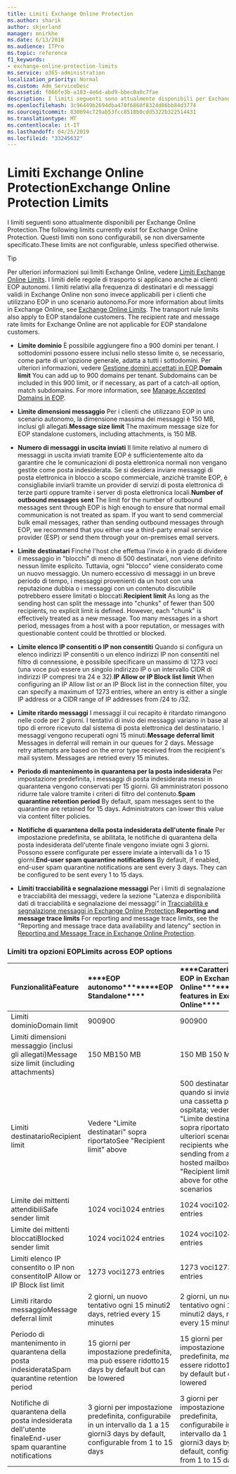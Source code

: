 ```yaml
---
title: Limiti Exchange Online Protection
ms.author: sharik
author: skjerland
manager: mnirkhe
ms.date: 6/13/2018
ms.audience: ITPro
ms.topic: reference
f1_keywords:
- exchange-online-protection-limits
ms.service: o365-administration
localization_priority: Normal
ms.custom: Adm_ServiceDesc
ms.assetid: f866fe3b-a183-4e6d-abd9-bbec0a0c7fae
description: I limiti seguenti sono attualmente disponibili per Exchange Online Protection. Questi limiti non sono configurabili, se non diversamente specificato.
ms.openlocfilehash: 3c96449b2694dba470f6860f8324d86bb84d3774
ms.sourcegitcommit: 830694c729ab53fcc8518b0cdd5322b322514431
ms.translationtype: MT
ms.contentlocale: it-IT
ms.lasthandoff: 04/25/2019
ms.locfileid: "33245632"
---
```

# <a name="exchange-online-protection-limits"></a><span data-ttu-id="30a00-104">Limiti Exchange Online Protection</span><span class="sxs-lookup"><span data-stu-id="30a00-104">Exchange Online Protection Limits</span></span>

<span data-ttu-id="30a00-105">I limiti seguenti sono attualmente disponibili per Exchange Online Protection.</span><span class="sxs-lookup"><span data-stu-id="30a00-105">The following limits currently exist for Exchange Online Protection.</span></span> <span data-ttu-id="30a00-106">Questi limiti non sono configurabili, se non diversamente specificato.</span><span class="sxs-lookup"><span data-stu-id="30a00-106">These limits are not configurable, unless specified otherwise.</span></span> 
  
> [!TIP]
> <span data-ttu-id="30a00-p103">Per ulteriori informazioni sui limiti Exchange Online, vedere [Limiti Exchange Online Limits](../exchange-online-service-description/exchange-online-limits.md). I limiti delle regole di trasporto si applicano anche ai clienti EOP autonomi. I limiti relativi alla frequenza di destinatari e di messaggi validi in Exchange Online non sono invece applicabili per i clienti che utilizzano EOP in uno scenario autonomo.</span><span class="sxs-lookup"><span data-stu-id="30a00-p103">For more information about limits in Exchange Online, see [Exchange Online Limits](../exchange-online-service-description/exchange-online-limits.md). The transport rule limits also apply to EOP standalone customers. The recipient rate and message rate limits for Exchange Online are not applicable for EOP standalone customers.</span></span> 
  
- <span data-ttu-id="30a00-p104">**Limite dominio** È possibile aggiungere fino a 900 domini per tenant. I sottodomini possono essere inclusi nello stesso limite o, se necessario, come parte di un'opzione generale, adatta a tutti i sottodomini. Per ulteriori informazioni, vedere [Gestione domini accettati in EOP](https://go.microsoft.com/fwlink/p/?LinkId=282239).</span><span class="sxs-lookup"><span data-stu-id="30a00-p104">**Domain limit** You can add up to 900 domains per tenant. Subdomains can be included in this 900 limit, or if necessary, as part of a catch-all option, match subdomains. For more information, see [Manage Accepted Domains in EOP](https://go.microsoft.com/fwlink/p/?LinkId=282239).</span></span>
    
- <span data-ttu-id="30a00-113">**Limite dimensioni messaggio** Per i clienti che utilizzano EOP in uno scenario autonomo, la dimensione massima dei messaggi è 150 MB, inclusi gli allegati.</span><span class="sxs-lookup"><span data-stu-id="30a00-113">**Message size limit** The maximum message size for EOP standalone customers, including attachments, is 150 MB.</span></span> 
    
- <span data-ttu-id="30a00-p105">**Numero di messaggi in uscita inviati** Il limite relativo al numero di messaggi in uscita inviati tramite EOP è sufficientemente alto da garantire che le comunicazioni di posta elettronica normali non vengano gestite come posta indesiderata. Se si desidera inviare messaggi di posta elettronica in blocco a scopo commerciale, anzichè tramite EOP, è consigliabile inviarli tramite un provider di servizi di posta elettronica di terze parti oppure tramite i server di posta elettronica locali.</span><span class="sxs-lookup"><span data-stu-id="30a00-p105">**Number of outbound messages sent** The limit for the number of outbound messages sent through EOP is high enough to ensure that normal email communication is not treated as spam. If you want to send commercial bulk email messages, rather than sending outbound messages through EOP, we recommend that you either use a third-party email service provider (ESP) or send them through your on-premises email servers.</span></span> 
    
- <span data-ttu-id="30a00-p106">**Limite destinatari** Finché l'host che effettua l'invio è in grado di dividere il messaggio in "blocchi" di meno di 500 destinatari, non viene definito nessun limite esplicito. Tuttavia, ogni "blocco" viene considerato come un nuovo messaggio. Un numero eccessivo di messaggi in un breve periodo di tempo, i messaggi provenienti da un host con una reputazione dubbia o i messaggi con un contenuto discutibile potrebbero essere limitati o bloccati.</span><span class="sxs-lookup"><span data-stu-id="30a00-p106">**Recipient limit** As long as the sending host can split the message into "chunks" of fewer than 500 recipients, no explicit limit is defined. However, each "chunk" is effectively treated as a new message. Too many messages in a short period, messages from a host with a poor reputation, or messages with questionable content could be throttled or blocked.</span></span> 
    
- <span data-ttu-id="30a00-119">**Limite elenco IP consentiti o IP non consentiti** Quando si configura un elenco indirizzi IP consentiti o un elenco indirizzi IP non consentiti nel filtro di connessione, è possibile specificare un massimo di 1273 voci (una voce può essere un singolo indirizzo IP o un intervallo CIDR di indirizzi IP compresi tra 24 e 32).</span><span class="sxs-lookup"><span data-stu-id="30a00-119">**IP Allow or IP Block list limit** When configuring an IP Allow list or an IP Block list in the connection filter, you can specify a maximum of 1273 entries, where an entry is either a single IP address or a CIDR range of IP addresses from /24 to /32.</span></span> 
    
- <span data-ttu-id="30a00-p107">**Limite ritardo messaggi** I messaggi il cui recapito è ritardato rimangono nelle code per 2 giorni. I tentativi di invio dei messaggi variano in base al tipo di errore ricevuto dal sistema di posta elettronica del destinatario. I messaggi vengono recuperati ogni 15 minuti.</span><span class="sxs-lookup"><span data-stu-id="30a00-p107">**Message deferral limit** Messages in deferral will remain in our queues for 2 days. Message retry attempts are based on the error type received from the recipient's mail system. Messages are retried every 15 minutes.</span></span> 
    
- <span data-ttu-id="30a00-p108">**Periodo di mantenimento in quarantena per la posta indesiderata** Per impostazione predefinita, i messaggi di posta indesiderata messi in quarantena vengono conservati per 15 giorni. Gli amministratori possono ridurre tale valore tramite i criteri di filtro del contenuto.</span><span class="sxs-lookup"><span data-stu-id="30a00-p108">**Spam quarantine retention period** By default, spam messages sent to the quarantine are retained for 15 days. Administrators can lower this value via content filter policies.</span></span> 
    
- <span data-ttu-id="30a00-p109">**Notifiche di quarantena della posta indesiderata dell'utente finale** Per impostazione predefinita, se abilitata, le notifiche di quarantena della posta indesiderata dell'utente finale vengono inviate ogni 3 giorni. Possono essere configurate per essere inviate a intervalli da 1 o 15 giorni.</span><span class="sxs-lookup"><span data-stu-id="30a00-p109">**End-user spam quarantine notifications** By default, if enabled, end-user spam quarantine notifications are sent every 3 days. They can be configured to be sent every 1 to 15 days.</span></span> 
    
- <span data-ttu-id="30a00-127">**Limiti tracciabilità e segnalazione messaggi** Per i limiti di segnalazione e tracciabilità dei messaggi, vedere la sezione "Latenza e disponibilità dati di tracciabilità e segnalazione dei messaggi" in [Tracciabilità e segnalazione messaggi in Exchange Online Protection](https://go.microsoft.com/fwlink/?LinkId=394248).</span><span class="sxs-lookup"><span data-stu-id="30a00-127">**Reporting and message trace limits** For reporting and message trace limits, see the "Reporting and message trace data availability and latency" section in [Reporting and Message Trace in Exchange Online Protection](https://go.microsoft.com/fwlink/?LinkId=394248).</span></span>
    
### <a name="limits-across-eop-options"></a><span data-ttu-id="30a00-128">Limiti tra opzioni EOP</span><span class="sxs-lookup"><span data-stu-id="30a00-128">Limits across EOP options</span></span>

|<span data-ttu-id="30a00-129">**Funzionalità**</span><span class="sxs-lookup"><span data-stu-id="30a00-129">**Feature**</span></span>|<span data-ttu-id="30a00-130">\*\*\*\*EOP autonomo\*\*\*\*</span><span class="sxs-lookup"><span data-stu-id="30a00-130">\*\*\*\*EOP Standalone\*\*\*\*</span></span>|<span data-ttu-id="30a00-131">\*\*\*\*Caratteristiche EOP in Exchange Online\*\*\*\*</span><span class="sxs-lookup"><span data-stu-id="30a00-131">\*\*\*\*EOP features in Exchange Online\*\*\*\*</span></span>|<span data-ttu-id="30a00-132">\*\*\*\*Exchange Enterprise CAL con servizi\*\*\*\*</span><span class="sxs-lookup"><span data-stu-id="30a00-132">\*\*\*\*Exchange Enterprise CAL with Services\*\*\*\*</span></span>|
|:-----|:-----|:-----|:-----|
|<span data-ttu-id="30a00-133">Limiti dominio</span><span class="sxs-lookup"><span data-stu-id="30a00-133">Domain limit</span></span>  <br/> |<span data-ttu-id="30a00-134">900</span><span class="sxs-lookup"><span data-stu-id="30a00-134">900</span></span>  <br/> |<span data-ttu-id="30a00-135">900</span><span class="sxs-lookup"><span data-stu-id="30a00-135">900</span></span>  <br/> |<span data-ttu-id="30a00-136">900</span><span class="sxs-lookup"><span data-stu-id="30a00-136">900</span></span>  <br/> |
|<span data-ttu-id="30a00-137">Limiti dimensioni messaggio (inclusi gli allegati)</span><span class="sxs-lookup"><span data-stu-id="30a00-137">Message size limit (including attachments)</span></span>  <br/> |<span data-ttu-id="30a00-138">150 MB</span><span class="sxs-lookup"><span data-stu-id="30a00-138">150 MB</span></span>  <br/> |<span data-ttu-id="30a00-139">150 MB </span><span class="sxs-lookup"><span data-stu-id="30a00-139">150 MB</span></span>  <br/> |<span data-ttu-id="30a00-140">150 MB</span><span class="sxs-lookup"><span data-stu-id="30a00-140">150 MB</span></span>  <br/> |
|<span data-ttu-id="30a00-141">Limiti destinatario</span><span class="sxs-lookup"><span data-stu-id="30a00-141">Recipient limit</span></span>  <br/> |<span data-ttu-id="30a00-142">Vedere "Limite destinatari" sopra riportato</span><span class="sxs-lookup"><span data-stu-id="30a00-142">See "Recipient limit" above</span></span>  <br/> |<span data-ttu-id="30a00-143">500 destinatari quando si invia da una cassetta postale ospitata; vedere "Limite destinatari" sopra riportato per ulteriori scenari</span><span class="sxs-lookup"><span data-stu-id="30a00-143">500 recipients when sending from a hosted mailbox; see "Recipient limit" above for other scenarios</span></span>  <br/> |<span data-ttu-id="30a00-144">Vedere "Limite destinatari" sopra riportato</span><span class="sxs-lookup"><span data-stu-id="30a00-144">See "Recipient limit" above</span></span>  <br/> |
|<span data-ttu-id="30a00-145">Limite dei mittenti attendibili</span><span class="sxs-lookup"><span data-stu-id="30a00-145">Safe sender limit</span></span>  <br/> |<span data-ttu-id="30a00-146">1024 voci</span><span class="sxs-lookup"><span data-stu-id="30a00-146">1024 entries</span></span>  <br/> |<span data-ttu-id="30a00-147">1024 voci</span><span class="sxs-lookup"><span data-stu-id="30a00-147">1024 entries</span></span>  <br/> ||
|<span data-ttu-id="30a00-148">Limite dei mittenti bloccati</span><span class="sxs-lookup"><span data-stu-id="30a00-148">Blocked sender limit</span></span>  <br/> |<span data-ttu-id="30a00-149">1024 voci</span><span class="sxs-lookup"><span data-stu-id="30a00-149">1024 entries</span></span>  <br/> |<span data-ttu-id="30a00-150">1024 voci</span><span class="sxs-lookup"><span data-stu-id="30a00-150">1024 entries</span></span>  <br/> ||
|<span data-ttu-id="30a00-151">Limiti elenco IP consentito o IP non consentito</span><span class="sxs-lookup"><span data-stu-id="30a00-151">IP Allow or IP Block list limit</span></span>  <br/> |<span data-ttu-id="30a00-152">1273 voci</span><span class="sxs-lookup"><span data-stu-id="30a00-152">1273 entries</span></span>  <br/> |<span data-ttu-id="30a00-153">1273 voci</span><span class="sxs-lookup"><span data-stu-id="30a00-153">1273 entries</span></span>  <br/> |<span data-ttu-id="30a00-154">1273 voci</span><span class="sxs-lookup"><span data-stu-id="30a00-154">1273 entries</span></span>  <br/> |
|<span data-ttu-id="30a00-155">Limiti ritardo messaggio</span><span class="sxs-lookup"><span data-stu-id="30a00-155">Message deferral limit</span></span>  <br/> |<span data-ttu-id="30a00-156">2 giorni, un nuovo tentativo ogni 15 minuti</span><span class="sxs-lookup"><span data-stu-id="30a00-156">2 days, retried every 15 minutes</span></span>  <br/> |<span data-ttu-id="30a00-157">2 giorni, un nuovo tentativo ogni 15 minuti</span><span class="sxs-lookup"><span data-stu-id="30a00-157">2 days, retried every 15 minutes</span></span>  <br/> |<span data-ttu-id="30a00-158">2 giorni, un nuovo tentativo ogni 15 minuti</span><span class="sxs-lookup"><span data-stu-id="30a00-158">2 days, retried every 15 minutes</span></span>  <br/> |
|<span data-ttu-id="30a00-159">Periodo di mantenimento in quarantena della posta indesiderata</span><span class="sxs-lookup"><span data-stu-id="30a00-159">Spam quarantine retention period</span></span>  <br/> |<span data-ttu-id="30a00-160">15 giorni per impostazione predefinita, ma può essere ridotto</span><span class="sxs-lookup"><span data-stu-id="30a00-160">15 days by default but can be lowered</span></span>  <br/> |<span data-ttu-id="30a00-161">15 giorni per impostazione predefinita, ma può essere ridotto</span><span class="sxs-lookup"><span data-stu-id="30a00-161">15 days by default but can be lowered</span></span>  <br/> |<span data-ttu-id="30a00-162">15 giorni per impostazione predefinita, ma può essere ridotto</span><span class="sxs-lookup"><span data-stu-id="30a00-162">15 days by default but can be lowered</span></span>  <br/> |
|<span data-ttu-id="30a00-163">Notifiche di quarantena della posta indesiderata dell'utente finale</span><span class="sxs-lookup"><span data-stu-id="30a00-163">End-user spam quarantine notifications</span></span>  <br/> |<span data-ttu-id="30a00-164">3 giorni per impostazione predefinita, configurabile in un intervallo da 1 a 15 giorni</span><span class="sxs-lookup"><span data-stu-id="30a00-164">3 days by default, configurable from 1 to 15 days</span></span>  <br/> |<span data-ttu-id="30a00-165">3 giorni per impostazione predefinita, configurabile in un intervallo da 1 a 15 giorni</span><span class="sxs-lookup"><span data-stu-id="30a00-165">3 days by default, configurable from 1 to 15 days</span></span>  <br/> |<span data-ttu-id="30a00-166">3 giorni per impostazione predefinita, configurabile in un intervallo da 1 a 15 giorni</span><span class="sxs-lookup"><span data-stu-id="30a00-166">3 days by default, configurable from 1 to 15 days</span></span>  <br/> |
   

